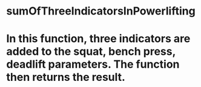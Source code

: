 # sumOfThreeIndicatorsInPowerlifting
# In this function, three indicators are added to the squat, bench press, deadlift parameters. The function then returns the result.
